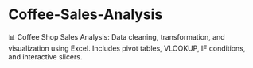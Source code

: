 # Coffee-Sales-Analysis
📊 Coffee Shop Sales Analysis: Data cleaning, transformation, and visualization using Excel. Includes pivot tables, VLOOKUP, IF conditions, and interactive slicers.
